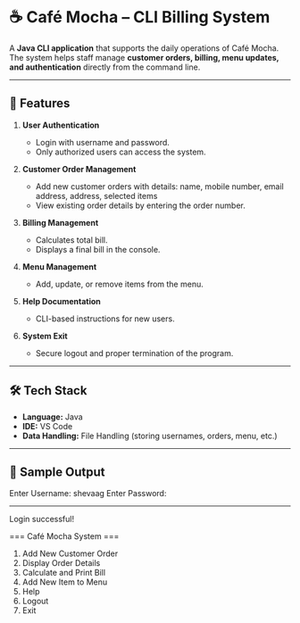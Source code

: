 # ☕ Café Mocha – CLI Billing System  

A **Java CLI application** that supports the daily operations of Café Mocha.  
The system helps staff manage **customer orders, billing, menu updates, and authentication** directly from the command line.  

---

## 🚀 Features  

1. **User Authentication**  
   - Login with username and password.  
   - Only authorized users can access the system.  

2. **Customer Order Management**  
   - Add new customer orders with details: name, mobile number, email address, address, selected items
   - View existing order details by entering the order number.  

3. **Billing Management**  
   - Calculates total bill.  
   - Displays a final bill in the console.  

4. **Menu Management**  
   - Add, update, or remove items from the menu.  

5. **Help Documentation**  
   - CLI-based instructions for new users.  

6. **System Exit**  
   - Secure logout and proper termination of the program.  

---

## 🛠️ Tech Stack  
- **Language:** Java  
- **IDE:** VS Code  
- **Data Handling:** File Handling (storing usernames, orders, menu, etc.)  

---

## 📸 Sample Output  

Enter Username: 
shevaag
Enter Password: 
**********
Login successful!

=== Café Mocha System ===
1. Add New Customer Order
2. Display Order Details
3. Calculate and Print Bill
4. Add New Item to Menu
5. Help
6. Logout
7. Exit
